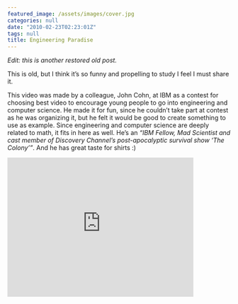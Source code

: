 ```yaml
---
featured_image: /assets/images/cover.jpg
categories: null
date: "2010-02-23T02:23:01Z"
tags: null
title: Engineering Paradise
---
```


_Edit: this is another restored old post._

This is old, but I think it’s so funny and propelling to study I feel I must share it.

This video was made by a colleague, John Cohn, at IBM as a contest for choosing
best video to encourage young people to go into engineering and computer
science. He made it for fun, since he couldn’t take part at contest as he was
organizing it, but he felt it would be good to create something to use as
example. Since engineering and computer science are deeply related to math, it
fits in here as well. He’s an <cite>“IBM Fellow, Mad Scientist and cast member
of Discovery Channel’s post-apocalyptic survival show ‘The Colony’”</cite>. And
he has great taste for shirts :)

<iframe width="420" height="315" src="https://www.youtube.com/embed/Y0DxmthvkKU" frameborder="0" allowfullscreen></iframe>
